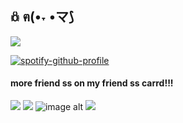 ## 𖢥 ฅ(•˕ •マ⟆
![](https://komarev.com/ghpvc/?username=your-github-robinnphobic&label=PROFILE+VIEWS)

[![spotify-github-profile](https://spotify-github-profile.kittinanx.com/api/view?uid=31e5scacaiimeq4hatydbdsap7bi&cover_image=true&theme=novatorem&show_offline=false&background_color=121212&interchange=false&bar_color=ffffff&bar_color_cover=false)](https://spotify-github-profile.kittinanx.com/api/view?uid=31e5scacaiimeq4hatydbdsap7bi&redirect=true)

#### more friend ss on my friend ss carrd!!!
![](https://files.catbox.moe/fu6ckl.avif)
![](https://files.catbox.moe/orn6tn.webp)
![image alt](https://files.catbox.moe/mmfhx6.png)
![](https://files.catbox.moe/o6lxm8.png)
